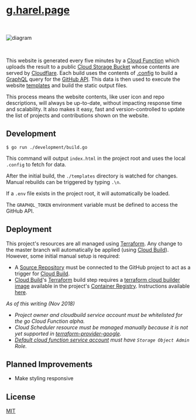 <!--

add resume
update diagram
make responsive

https://github.com/golang-standards/project-layout

 -->

# [g.harel.page](https://g.harel.page)

&nbsp;

![diagram](https://user-images.githubusercontent.com/9319710/48919035-6c882b80-ee5e-11e8-87b2-4d15f4f8f866.png)

&nbsp;

This website is generated every five minutes by a [Cloud Function](https://cloud.google.com/functions/) which uploads the result to a public [Cloud Storage Bucket](https://cloud.google.com/storage/) whose contents are served by [Cloudflare](https://www.cloudflare.com/). Each build uses the contents of [.config](./.config) to build a [GraphQL](https://graphql.org/) query for the [GitHub API](https://developer.github.com/v4/). This data is then used to execute the website [templates](./templates) and build the static output files.

This process means the website contents, like user icon and repo descriptions, will always be up-to-date, without impacting response time and scalability. It also makes it easy, fast and version-controlled to update the list of projects and contributions shown on the website.

## Development

```
$ go run ./development/build.go
```

This command will output `index.html` in the project root and uses the local `.config` to fetch for data.

After the initial build, the `./templates` directory is watched for changes. Manual rebuilds can be triggered by typing `.\n`.

If a `.env` file exists in the project root, it will automatically be loaded.

The `GRAPHQL_TOKEN` environment variable must be defined to access the GitHub API.

## Deployment

This project's resources are all managed using [Terraform](https://www.terraform.io). Any change to the master branch will automatically be applied (using [Cloud Build](https://cloud.google.com/cloud-build)). However, some initial manual setup is required:

* A [Source Repository](https://cloud.google.com/source-repositories) must be connected to the GitHub project to act as a trigger for [Cloud Build](https://cloud.google.com/cloud-build).
* [Cloud Build](https://cloud.google.com/cloud-build)'s [Terraform](https://www.terraform.io) build step requires a [terraform cloud builder image](https://github.com/GoogleCloudPlatform/cloud-builders-community/tree/master/terraform) available in the project's [Container Registry](https://cloud.google.com/container-registry). Instructions available [here](https://github.com/GoogleCloudPlatform/cloud-builders-community#build-the-build-step-from-source).

_As of this writing (Nov 2018)_

* _Project owner and cloudbuild service account must be whitelisted for the go Cloud Function alpha._
* _Cloud Scheduler resource must be managed manually because it is not yet supported in [terraform-provider-google](https://github.com/terraform-providers/terraform-provider-google)._
* _[Default cloud function service account](https://cloud.google.com/functions/docs/concepts/iam#runtime_service_account) must have `Storage Object Admin` Role._

## Planned Improvements

* Make styling responsive

## License

[MIT](https://github.com/g-harel/website/blob/master/LICENSE)
